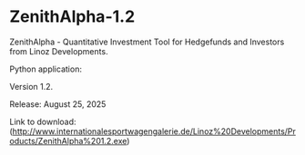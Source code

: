 # ZenithAlpha-1.2

ZenithAlpha - Quantitative Investment Tool for Hedgefunds and Investors from Linoz Developments.

Python application:

Version 1.2.

Release: August 25, 2025

Link to download: (http://www.internationalesportwagengalerie.de/Linoz%20Developments/Products/ZenithAlpha%201.2.exe)
